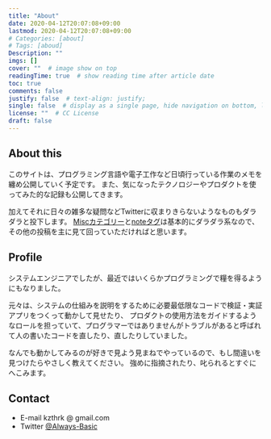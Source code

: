 ```yaml
---
title: "About"
date: 2020-04-12T20:07:08+09:00
lastmod: 2020-04-12T20:07:08+09:00
# Categories: [about]
# Tags: [aboud]
Description: ""
imgs: []
cover: ""  # image show on top
readingTime: true  # show reading time after article date
toc: true
comments: false
justify: false  # text-align: justify;
single: false  # display as a single page, hide navigation on bottom, like as about page.
license: ""  # CC License
draft: false
---
```


## About this

このサイトは、プログラミング言語や電子工作など日頃行っている作業のメモを纏め公開していく予定です。
また、気になったテクノロジーやプロダクトを使ってみた的な記録も公開してきます。

加えてそれに日々の雑多な疑問などTwitterに収まりきらないようなものもダラダラと投下します。
[Miscカテゴリー](/categories/misc/)と[noteタグ](/tags/note/)は基本的にダラダラ系なので、その他の投稿を主に見て回っていただければと思います。

## Profile

システムエンジニアでしたが、最近ではいくらかプログラミングで糧を得るようにもなりました。

元々は、システムの仕組みを説明をするために必要最低限なコードで検証・実証アプリをつくって動かして見せたり、
プロダクトの使用方法をガイドするようなロールを担っていて、プログラマーではありませんがトラブルがあると呼ばれて人の書いたコードを直したり、直したりしていました。

なんでも動かしてみるのが好きで見よう見まねでやっているので、もし間違いを見つけたらやさしく教えてください。
強めに指摘されたり、叱られるとすぐにへこみます。 

## Contact
- E-mail  kzthrk @ gmail.com
- Twitter [@Always-Basic](https://twitter.com/always_basics)
